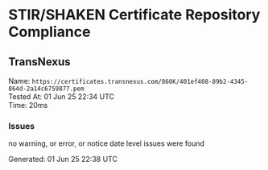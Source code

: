 # STIR/SHAKEN Certificate Repository Compliance

## TransNexus

Name: `https://certificates.transnexus.com/860K/401ef408-89b2-4345-864d-2a14c6759877.pem`\
Tested At: 01 Jun 25 22:34 UTC\
Time: 20ms

### Issues

no warning, or error, or notice date level issues were found

Generated: 01 Jun 25 22:38 UTC